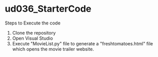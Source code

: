 # ud036_StarterCode
Steps to Execute the code
1. Clone the repository
2. Open Visual Studio
3. Execute "MovieList.py" file to generate a "freshtomatoes.html" file which opens the movie trailer website.
